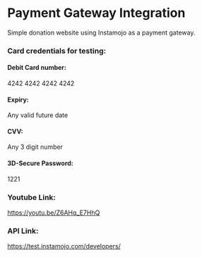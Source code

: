 # Payment Gateway Integration #

Simple donation website using Instamojo as a payment gateway.

### Card credentials for testing: ###
#### Debit Card number: #### 
4242 4242 4242 4242
#### Expiry: ####
Any valid future date
#### CVV: #### 
Any 3 digit number
#### 3D-Secure Password: ####
1221

### Youtube Link: ###
https://youtu.be/Z6AHq_E7HhQ

### API Link: ###
https://test.instamojo.com/developers/
